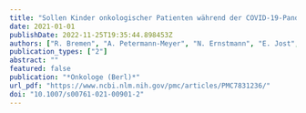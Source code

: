 ```yaml
---
title: "Sollen Kinder onkologischer Patienten während der COVID-19-Pandemie Kitas oder Schulen besuchen?"
date: 2021-01-01
publishDate: 2022-11-25T19:35:44.898453Z
authors: ["R. Bremen", "A. Petermann-Meyer", "N. Ernstmann", "E. Jost", "J. Panse", "T. H. Brümmendorf"]
publication_types: ["2"]
abstract: ""
featured: false
publication: "*Onkologe (Berl)*"
url_pdf: "https://www.ncbi.nlm.nih.gov/pmc/articles/PMC7831236/"
doi: "10.1007/s00761-021-00901-2"
---
```


